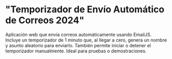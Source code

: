 # "Temporizador de Envío Automático de Correos 2024"
Aplicación web que envía correos automáticamente usando EmailJS. Incluye un temporizador de 1 minuto que, al llegar a cero, genera un nombre y asunto aleatorio para enviarlo. También permite iniciar o detener el temporizador manualmente. Ideal para pruebas o demostraciones.
